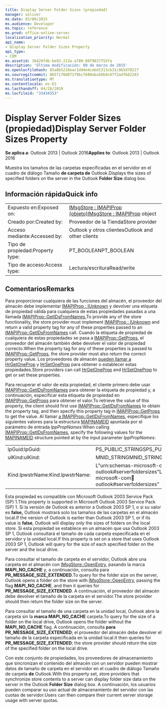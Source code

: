 ```yaml
---
title: Display Server Folder Sizes (propiedad)
manager: soliver
ms.date: 03/09/2015
ms.audience: Developer
ms.topic: reference
ms.prod: office-online-server
localization_priority: Normal
api_name:
- Display Server Folder Sizes Property
api_type:
- COM
ms.assetid: 38429fdb-be93-213a-a780-80f9837f55fa
description: 'Última modificación: 09 de marzo de 2015'
ms.openlocfilehash: 85a8b5216eac1dd4e4cebd1313cb31c9b5d70227
ms.sourcegitcommit: 8657170d071f9bcf680aba50b9c07f2a4fb82283
ms.translationtype: MT
ms.contentlocale: es-ES
ms.lasthandoff: 04/28/2019
ms.locfileid: "33434553"
---
```

# <a name="display-server-folder-sizes-property"></a><span data-ttu-id="93f79-103">Display Server Folder Sizes (propiedad)</span><span class="sxs-lookup"><span data-stu-id="93f79-103">Display Server Folder Sizes Property</span></span>

  
  
<span data-ttu-id="93f79-104">**Se aplica a**: Outlook 2013 | Outlook 2016</span><span class="sxs-lookup"><span data-stu-id="93f79-104">**Applies to**: Outlook 2013 | Outlook 2016</span></span> 
  
<span data-ttu-id="93f79-105">Muestra los tamaños de las carpetas especificadas en el servidor en el cuadro de diálogo Tamaño **de carpeta de** Outlook.</span><span class="sxs-lookup"><span data-stu-id="93f79-105">Displays the sizes of specified folders on the server in the Outlook **Folder Size** dialog box.</span></span> 
  
## <a name="quick-info"></a><span data-ttu-id="93f79-106">Información rápida</span><span class="sxs-lookup"><span data-stu-id="93f79-106">Quick info</span></span>

|||
|:-----|:-----|
|<span data-ttu-id="93f79-107">Expuesto en:</span><span class="sxs-lookup"><span data-stu-id="93f79-107">Exposed on:</span></span>  <br/> |<span data-ttu-id="93f79-108">[IMsgStore : IMAPIProp (objeto)](imsgstoreimapiprop.md)</span><span class="sxs-lookup"><span data-stu-id="93f79-108">[IMsgStore : IMAPIProp](imsgstoreimapiprop.md) object</span></span>  <br/> |
|<span data-ttu-id="93f79-109">Creado por:</span><span class="sxs-lookup"><span data-stu-id="93f79-109">Created by:</span></span>  <br/> |<span data-ttu-id="93f79-110">Proveedor de la Tienda</span><span class="sxs-lookup"><span data-stu-id="93f79-110">Store provider</span></span>  <br/> |
|<span data-ttu-id="93f79-111">Acceso mediante:</span><span class="sxs-lookup"><span data-stu-id="93f79-111">Accessed by:</span></span>  <br/> |<span data-ttu-id="93f79-112">Outlook y otros clientes</span><span class="sxs-lookup"><span data-stu-id="93f79-112">Outlook and other clients</span></span>  <br/> |
|<span data-ttu-id="93f79-113">Tipo de propiedad:</span><span class="sxs-lookup"><span data-stu-id="93f79-113">Property type:</span></span>  <br/> |<span data-ttu-id="93f79-114">PT_BOOLEAN</span><span class="sxs-lookup"><span data-stu-id="93f79-114">PT_BOOLEAN</span></span>  <br/> |
|<span data-ttu-id="93f79-115">Tipo de acceso:</span><span class="sxs-lookup"><span data-stu-id="93f79-115">Access type:</span></span>  <br/> |<span data-ttu-id="93f79-116">Lectura/escritura</span><span class="sxs-lookup"><span data-stu-id="93f79-116">Read/write</span></span>  <br/> |
   
## <a name="remarks"></a><span data-ttu-id="93f79-117">Comentarios</span><span class="sxs-lookup"><span data-stu-id="93f79-117">Remarks</span></span>

<span data-ttu-id="93f79-118">Para proporcionar cualquiera de las funciones del almacén, el proveedor del almacén debe implementar [IMAPIProp : IUnknown](imapipropiunknown.md) y devolver una etiqueta de propiedad válida para cualquiera de estas propiedades pasadas a una llamada [IMAPIProp::GetIDsFromNames.](imapiprop-getidsfromnames.md)</span><span class="sxs-lookup"><span data-stu-id="93f79-118">To provide any of the store functionality, the store provider must implement [IMAPIProp : IUnknown](imapipropiunknown.md) and return a valid property tag for any of these properties passed to an [IMAPIProp::GetIDsFromNames](imapiprop-getidsfromnames.md) call.</span></span> <span data-ttu-id="93f79-119">Cuando la etiqueta de propiedad de cualquiera de estas propiedades se pasa a [IMAPIProp::GetProps](imapiprop-getprops.md), el proveedor del almacén también debe devolver el valor de propiedad correcto.</span><span class="sxs-lookup"><span data-stu-id="93f79-119">When the property tag for any of these properties is passed to [IMAPIProp::GetProps](imapiprop-getprops.md), the store provider must also return the correct property value.</span></span> <span data-ttu-id="93f79-120">Los proveedores de almacén [pueden llamar a HrGetOneProp](hrgetoneprop.md) y [HrSetOneProp](hrsetoneprop.md) para obtener o establecer estas propiedades.</span><span class="sxs-lookup"><span data-stu-id="93f79-120">Store providers can call [HrGetOneProp](hrgetoneprop.md) and [HrSetOneProp](hrsetoneprop.md) to get or set these properties.</span></span> 
  
<span data-ttu-id="93f79-121">Para recuperar el valor de esta propiedad, el cliente primero debe usar [IMAPIProp::GetIDsFromNames](imapiprop-getidsfromnames.md) para obtener la etiqueta de propiedad y, a continuación, especificar esta etiqueta de propiedad en [IMAPIProp::GetProps](imapiprop-getprops.md) para obtener el valor.</span><span class="sxs-lookup"><span data-stu-id="93f79-121">To retrieve the value of this property, the client should first use [IMAPIProp::GetIDsFromNames](imapiprop-getidsfromnames.md) to obtain the property tag, and then specify this property tag in [IMAPIProp::GetProps](imapiprop-getprops.md) to get the value.</span></span> <span data-ttu-id="93f79-122">Al llamar [a IMAPIProp::GetIDsFromNames](imapiprop-getidsfromnames.md), especifique los siguientes valores para la estructura [MAPINAMEID](mapinameid.md) apuntada por el parámetro de entrada  _lppPropNames_:</span><span class="sxs-lookup"><span data-stu-id="93f79-122">When calling [IMAPIProp::GetIDsFromNames](imapiprop-getidsfromnames.md), specify the following values for the [MAPINAMEID](mapinameid.md) structure pointed at by the input parameter  _lppPropNames_:</span></span>
  
|||
|:-----|:-----|
|<span data-ttu-id="93f79-123">lpGuid:</span><span class="sxs-lookup"><span data-stu-id="93f79-123">lpGuid:</span></span>  <br/> |<span data-ttu-id="93f79-124">PS_PUBLIC_STRINGS</span><span class="sxs-lookup"><span data-stu-id="93f79-124">PS_PUBLIC_STRINGS</span></span>  <br/> |
|<span data-ttu-id="93f79-125">ulKind:</span><span class="sxs-lookup"><span data-stu-id="93f79-125">ulKind:</span></span>  <br/> |<span data-ttu-id="93f79-126">MNID_STRING</span><span class="sxs-lookup"><span data-stu-id="93f79-126">MNID_STRING</span></span>  <br/> |
|<span data-ttu-id="93f79-127">Kind.lpwstrName:</span><span class="sxs-lookup"><span data-stu-id="93f79-127">Kind.lpwstrName:</span></span>  <br/> |<span data-ttu-id="93f79-128">L"urn:schemas-microsoft-com:office:outlook#serverfoldersizes"</span><span class="sxs-lookup"><span data-stu-id="93f79-128">L"urn:schemas-microsoft-com:office:outlook#serverfoldersizes"</span></span>  <br/> |
   
<span data-ttu-id="93f79-129">Esta propiedad es compatible con Microsoft Outlook 2003 Service Pack (SP) 1.</span><span class="sxs-lookup"><span data-stu-id="93f79-129">This property is supported in Microsoft Outlook 2003 Service Pack (SP) 1.</span></span> <span data-ttu-id="93f79-130">Si la versión de Outlook es anterior a Outlook 2003 SP 1, o si su valor es **false,** Outlook mostrará solo los tamaños de las carpetas en el almacén local.</span><span class="sxs-lookup"><span data-stu-id="93f79-130">If the version of Outlook is earlier than Outlook 2003 SP 1, or if its value is **false**, Outlook will display only the sizes of folders on the local store.</span></span> <span data-ttu-id="93f79-131">Si esta propiedad se establece en un almacén que usa Outlook 2003 SP 1, Outlook consultará el tamaño de cada carpeta especificada en el servidor y la unidad local.</span><span class="sxs-lookup"><span data-stu-id="93f79-131">If this property is set on a store that uses Outlook 2003 SP 1, Outlook will query for the size of each specified folder on the server and the local drive.</span></span> 
  
<span data-ttu-id="93f79-132">Para consultar el tamaño de carpeta en el servidor, Outlook abre una carpeta en el almacén con [IMsgStore::OpenEntry](imsgstore-openentry.md), pasando la marca **MAPI_NO_CACHE** y, a continuación, consulta para **PR_MESSAGE_SIZE_EXTENDED**.</span><span class="sxs-lookup"><span data-stu-id="93f79-132">To query for the folder size on the server, Outlook opens a folder on the store with [IMsgStore::OpenEntry](imsgstore-openentry.md), passing the flag **MAPI_NO_CACHE**, and then it queries for **PR_MESSAGE_SIZE_EXTENDED**.</span></span> <span data-ttu-id="93f79-133">A continuación, el proveedor del almacén debe devolver el tamaño de la carpeta en el servidor.</span><span class="sxs-lookup"><span data-stu-id="93f79-133">The store provider should then return the folder size on the server.</span></span>
  
<span data-ttu-id="93f79-134">Para consultar el tamaño de una carpeta en la unidad local, Outlook abre la carpeta sin la **marca MAPI_NO_CACHE** carpeta.</span><span class="sxs-lookup"><span data-stu-id="93f79-134">To query for the size of a folder on the local drive, Outlook opens the folder without the **MAPI_NO_CACHE** flag.</span></span> <span data-ttu-id="93f79-135">A continuación, consulta **para PR_MESSAGE_SIZE_EXTENDED**; el proveedor del almacén debe devolver el tamaño de la carpeta especificada en la unidad local.</span><span class="sxs-lookup"><span data-stu-id="93f79-135">It then queries for **PR_MESSAGE_SIZE_EXTENDED**; the store provider should return the size of the specified folder on the local drive.</span></span>
  
<span data-ttu-id="93f79-136">Con este conjunto de propiedades, los proveedores de almacenamiento que sincronizan el contenido del almacén con un servidor pueden mostrar datos de tamaño de carpeta en el servidor en el cuadro de diálogo Tamaño de carpeta **de** Outlook.</span><span class="sxs-lookup"><span data-stu-id="93f79-136">With this property set, store providers that synchronize store contents to a server can display folder size data on the server in the Outlook **Folder Size** dialog box.</span></span> <span data-ttu-id="93f79-137">A continuación, los usuarios pueden comparar su uso actual de almacenamiento del servidor con las cuotas de servidor.</span><span class="sxs-lookup"><span data-stu-id="93f79-137">Users can then compare their current server storage usage with server quotas.</span></span> 
  

